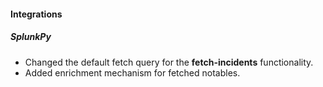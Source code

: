 
#### Integrations
##### SplunkPy
- Changed the default fetch query for the **fetch-incidents** functionality.
- Added enrichment mechanism for fetched notables.
